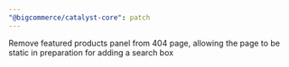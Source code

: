 ```yaml
---
"@bigcommerce/catalyst-core": patch
---
```


Remove featured products panel from 404 page, allowing the page to be static in preparation for adding a search box
